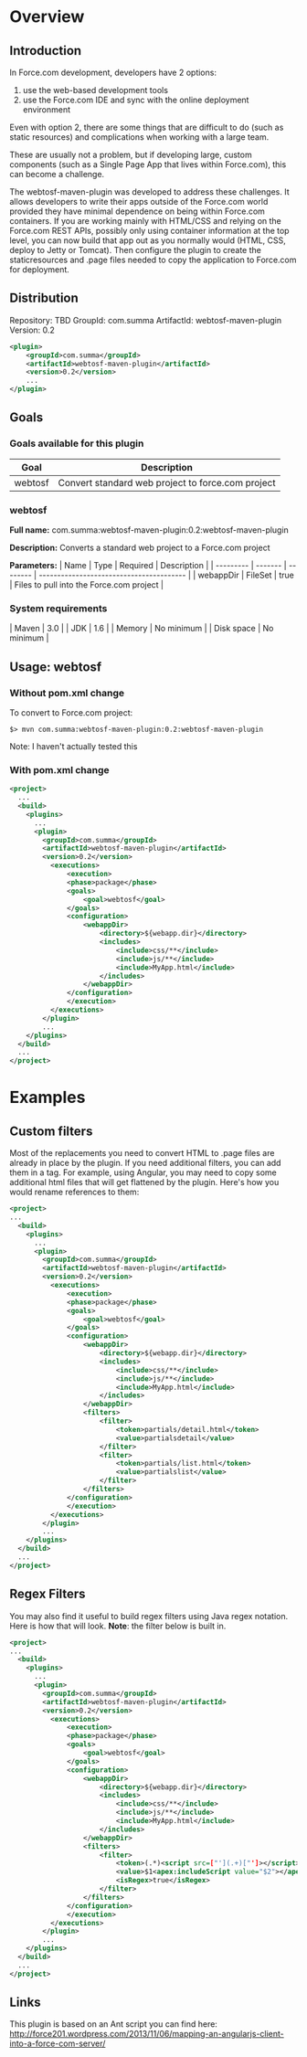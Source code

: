 # Overview

## Introduction

In Force.com development, developers have 2 options:
1. use the web-based development tools
2. use the Force.com IDE and sync with the online deployment environment

Even with option 2, there are some things that are difficult to do (such as static resources) and complications when
working with a large team.

These are usually not a problem, but if developing large, custom components (such as a Single Page App that lives
within Force.com), this can become a challenge.

The webtosf-maven-plugin was developed to address these challenges. It allows developers to write their apps outside
of the Force.com world provided they have minimal dependence on being within Force.com containers. If you are working
 mainly with HTML/CSS and relying on the Force.com REST APIs, possibly only using container information at the top
 level, you can now build that app out as you normally would (HTML, CSS, deploy to Jetty or Tomcat). Then configure
 the plugin to create the staticresources and .page files needed to copy the application to Force.com for deployment.

## Distribution

Repository: TBD
GroupId: com.summa
ArtifactId: webtosf-maven-plugin</artifactId>
Version: 0.2

```xml
<plugin>
    <groupId>com.summa</groupId>
    <artifactId>webtosf-maven-plugin</artifactId>
    <version>0.2</version>
    ...
</plugin>
```

## Goals

### Goals available for this plugin

| Goal | Description |
| ------------- | ------------- |
| webtosf | Convert standard web project to force.com project |

### webtosf

**Full name:**
com.summa:webtosf-maven-plugin:0.2:webtosf-maven-plugin

**Description:**
Converts a standard web project to a Force.com project

**Parameters:**
| Name      | Type    | Required | Description                              |
| --------- | ------- | -------- | ---------------------------------------- |
| webappDir | FileSet | true     | Files to pull into the Force.com project |

### System requirements

| Maven | 3.0 |
| JDK | 1.6 |
| Memory | No minimum |
| Disk space | No minimum |

## Usage: webtosf

### Without pom.xml change

To convert to Force.com project:

```
$> mvn com.summa:webtosf-maven-plugin:0.2:webtosf-maven-plugin
```

Note: I haven't actually tested this

### With pom.xml change

```xml
<project>
  ...
  <build>
    <plugins>
      ...
      <plugin>
        <groupId>com.summa</groupId>
        <artifactId>webtosf-maven-plugin</artifactId>
        <version>0.2</version>
          <executions>
              <execution>
              <phase>package</phase>
              <goals>
                  <goal>webtosf</goal>
              </goals>
              <configuration>
                  <webappDir>
                      <directory>${webapp.dir}</directory>
                      <includes>
                          <include>css/**</include>
                          <include>js/**</include>
                          <include>MyApp.html</include>
                      </includes>
                  </webappDir>
              </configuration>
              </execution>
          </executions>
        </plugin>
        ...
    </plugins>
  </build>
  ...
</project>
```

# Examples

## Custom filters

Most of the replacements you need to convert HTML to .page files are already in place by the plugin. If you need
additional filters, you can add them in a <filters> tag. For example, using Angular,
you may need to copy some additional html files that will get flattened by the plugin. Here's how you would rename
references to them:

```xml
<project>
...
  <build>
    <plugins>
      ...
      <plugin>
        <groupId>com.summa</groupId>
        <artifactId>webtosf-maven-plugin</artifactId>
        <version>0.2</version>
          <executions>
              <execution>
              <phase>package</phase>
              <goals>
                  <goal>webtosf</goal>
              </goals>
              <configuration>
                  <webappDir>
                      <directory>${webapp.dir}</directory>
                      <includes>
                          <include>css/**</include>
                          <include>js/**</include>
                          <include>MyApp.html</include>
                      </includes>
                  </webappDir>
                  <filters>
                      <filter>
                          <token>partials/detail.html</token>
                          <value>partialsdetail</value>
                      </filter>
                      <filter>
                          <token>partials/list.html</token>
                          <value>partialslist</value>
                      </filter>
                  </filters>
              </configuration>
              </execution>
          </executions>
        </plugin>
        ...
    </plugins>
  </build>
  ...
</project>
```

## Regex Filters

You may also find it useful to build regex filters using Java regex notation. Here is how that will look. **Note**:
the filter below is built in.

```xml
<project>
...
  <build>
    <plugins>
      ...
      <plugin>
        <groupId>com.summa</groupId>
        <artifactId>webtosf-maven-plugin</artifactId>
        <version>0.2</version>
          <executions>
              <execution>
              <phase>package</phase>
              <goals>
                  <goal>webtosf</goal>
              </goals>
              <configuration>
                  <webappDir>
                      <directory>${webapp.dir}</directory>
                      <includes>
                          <include>css/**</include>
                          <include>js/**</include>
                          <include>MyApp.html</include>
                      </includes>
                  </webappDir>
                  <filters>
                      <filter>
                          <token>(.*)<script src=["'](.+)["']></script>(.*)</token>
                          <value>$1<apex:includeScript value="$2"></apex:includeScript>$3</value>
                          <isRegex>true</isRegex>
                      </filter>
                  </filters>
              </configuration>
              </execution>
          </executions>
        </plugin>
        ...
    </plugins>
  </build>
  ...
</project>
```

## Links

This plugin is based on an Ant script you can find here:
http://force201.wordpress.com/2013/11/06/mapping-an-angularjs-client-into-a-force-com-server/

